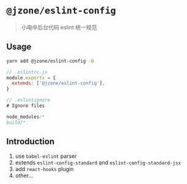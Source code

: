 # `@jzone/eslint-config`

> 小电中后台代码 eslint 统一规范

## Usage

```bash
yarn add @jzone/eslint-config -D
```

```js
// .eslintrc.js
module.exports = {
  extends: ['@jzone/eslint-config'],
}
```

```js
// .eslintignore
# Ignore files

node_modules/*
build/*
```

## Introduction

1. use `babel-eslint` parser
2. extends `eslint-config-standard` and `eslint-config-standard-jsx`
3. add `react-hooks` plugin
4. other...

